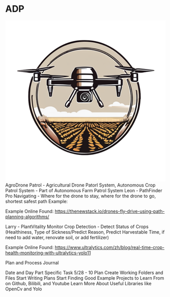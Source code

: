 # ADP
![Logo](/logo/v0.1.png)
AgroDrone Patrol - Agricultural Drone Patorl System, Autonomous Crop Patrol System - Part of Autonomous Farm Patrol System
Leon - PathFinder Pro
Navigating - Where for the drone to stay, where for the drone to go, shortest safest path
Example:

Example Online Found:
https://thenewstack.io/drones-fly-drive-using-path-planning-algorithms/

Larry - PlantVitality Monitor
Crop Detection - Detect Status of Crops (Healthiness, Type of Sickness/Predict Reason, Predict Harvestable Time, if need to add water, renovate soil, or add fertilizer)

Example Online Found:
https://www.ultralytics.com/zh/blog/real-time-crop-health-monitoring-with-ultralytics-yolo11

Plan and Process Journal

Date and Day
Part
Specific Task
5/28 - 10
Plan
Create Working Folders and Files
Start Writing Plans
Start Finding Good Example Projects to Learn From on Github, Bilibili, and Youtube
Learn More About Useful Libraries like OpenCv and Yolo
